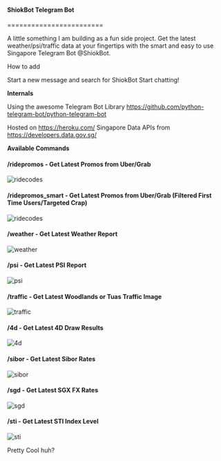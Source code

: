 #### ShiokBot Telegram Bot
========================

A little something I am building as a fun side project. Get the latest weather/psi/traffic data at your fingertips with the smart and easy to use Singapore Telegram Bot @ShiokBot.

How to add

Start a new message and search for ShiokBot
Start chatting!

**Internals**

Using the awesome Telegram Bot Library
https://github.com/python-telegram-bot/python-telegram-bot

Hosted on https://heroku.com/
Singapore Data APIs from https://developers.data.gov.sg/

**Available Commands**

#### /ridepromos - Get Latest Promos from Uber/Grab

![ridecodes](https://cloud.githubusercontent.com/assets/5037305/23828837/bfd1a114-0719-11e7-9372-0f5fbc5ae1a1.PNG)

#### /ridepromos_smart - Get Latest Promos from Uber/Grab (Filtered First Time Users/Targeted Crap)

![ridecodes](https://cloud.githubusercontent.com/assets/5037305/23856817/e4fae820-0835-11e7-8de7-7a1b075d2943.PNG)

#### /weather - Get Latest Weather Report

![weather](https://cloud.githubusercontent.com/assets/5037305/23828838/c32a6eb8-0719-11e7-9cd2-45bab969d771.PNG)

#### /psi - Get Latest PSI Report

![psi](https://cloud.githubusercontent.com/assets/5037305/23828836/beaa9ac0-0719-11e7-92c6-34abda730a9d.PNG)

#### /traffic - Get Latest Woodlands or Tuas Traffic Image

![traffic](https://cloud.githubusercontent.com/assets/5037305/23828248/0d4d4f14-0707-11e7-9935-f2016496cdcb.PNG)

#### /4d - Get Latest 4D Draw Results

![4d](https://cloud.githubusercontent.com/assets/5037305/23828249/0d4e2632-0707-11e7-9e76-b6e826a512c3.PNG)

#### /sibor - Get Latest Sibor Rates

![sibor](https://cloud.githubusercontent.com/assets/5037305/23856816/e4f89cf0-0835-11e7-9f3b-8064d1560d98.PNG)

#### /sgd - Get Latest SGX FX Rates

![sgd](https://cloud.githubusercontent.com/assets/5037305/23856815/e4f7477e-0835-11e7-9492-9d1e505ac0d7.PNG)

#### /sti - Get Latest STI Index Level

![sti](https://cloud.githubusercontent.com/assets/5037305/23856814/e4f04564-0835-11e7-822c-6e4571075813.PNG)


Pretty Cool huh?